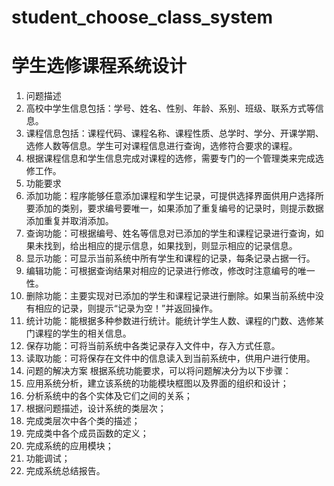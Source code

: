 # student_choose_class_system
# 学生选修课程系统设计
1. 问题描述
  1. 高校中学生信息包括：学号、姓名、性别、年龄、系别、班级、联系方式等信息。
  2. 课程信息包括：课程代码、课程名称、课程性质、总学时、学分、开课学期、选修人数等信息。学生可对课程信息进行查询，选修符合要求的课程。
  3. 根据课程信息和学生信息完成对课程的选修，需要专门的一个管理类来完成选修工作。
2. 功能要求
  1. 添加功能：程序能够任意添加课程和学生记录，可提供选择界面供用户选择所要添加的类别，要求编号要唯一，如果添加了重复编号的记录时，则提示数据添加重复并取消添加。
  2. 查询功能：可根据编号、姓名等信息对已添加的学生和课程记录进行查询，如果未找到，给出相应的提示信息，如果找到，则显示相应的记录信息。
  3. 显示功能：可显示当前系统中所有学生和课程的记录，每条记录占据一行。
  4. 编辑功能：可根据查询结果对相应的记录进行修改，修改时注意编号的唯一性。
  5. 删除功能：主要实现对已添加的学生和课程记录进行删除。如果当前系统中没有相应的记录，则提示“记录为空！”并返回操作。
  6. 统计功能：能根据多种参数进行统计。能统计学生人数、课程的门数、选修某门课程的学生的相关信息。
  7. 保存功能：可将当前系统中各类记录存入文件中，存入方式任意。
  8. 读取功能：可将保存在文件中的信息读入到当前系统中，供用户进行使用。
3. 问题的解决方案 
根据系统功能要求，可以将问题解决分为以下步骤：
  1. 应用系统分析，建立该系统的功能模块框图以及界面的组织和设计；
  2. 分析系统中的各个实体及它们之间的关系；
  3. 根据问题描述，设计系统的类层次；
  4. 完成类层次中各个类的描述；
  5. 完成类中各个成员函数的定义；
  6. 完成系统的应用模块；
  7. 功能调试；
  8. 完成系统总结报告。
